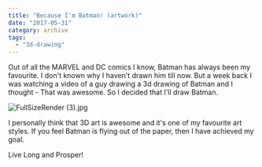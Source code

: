 ```yaml
---
title: "Because I'm Batman! (artwork)"
date: "2017-05-31"
category: archive
tags: 
  - "3d-drawing"
---
```


Out of all the MARVEL and DC comics I know, Batman has always been my favourite. I don't known why I haven't drawn him till now. But a week back I was watching a video of a guy drawing a 3d drawing of Batman and I thought - That was awesome. So I decided that I'll draw Batman.

![FullSizeRender (3).jpg](images/fullsizerender-3.jpg)

I personally think that 3D art is awesome and it's one of my favourite art styles. If you feel Batman is flying out of the paper, then I have achieved my goal.

Live Long and Prosper!
